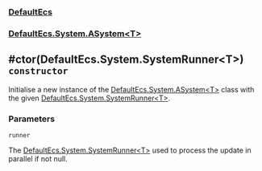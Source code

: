 ### [DefaultEcs](./DefaultEcs.md 'DefaultEcs')
### [DefaultEcs.System.ASystem&lt;T&gt;](./DefaultEcs-System-ASystem-T-.md 'DefaultEcs.System.ASystem&lt;T&gt;')
## #ctor(DefaultEcs.System.SystemRunner&lt;T&gt;) `constructor`
Initialise a new instance of the [DefaultEcs.System.ASystem&lt;T&gt;](./DefaultEcs-System-ASystem-T-.md 'DefaultEcs.System.ASystem&lt;T&gt;') class with the given [DefaultEcs.System.SystemRunner&lt;T&gt;](./DefaultEcs-System-SystemRunner-T-.md 'DefaultEcs.System.SystemRunner&lt;T&gt;').
### Parameters

<a name='DefaultEcs-System-ASystem-T---ctor(DefaultEcs-System-SystemRunner-T-)-runner'></a>
`runner`

The [DefaultEcs.System.SystemRunner&lt;T&gt;](./DefaultEcs-System-SystemRunner-T-.md 'DefaultEcs.System.SystemRunner&lt;T&gt;') used to process the update in parallel if not null.

